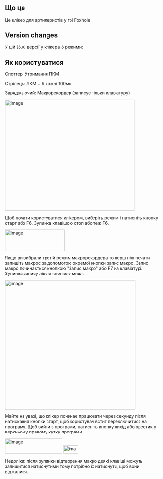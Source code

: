 ## Що це
Це клікер для артилеристів у грі Foxhole

## Version changes
У цій (3.0) версії у клікера 3 режими:

## Як користуватися
Споттер: Утримання ПКМ

Стрілець: ЛКМ + R кожні 100мс

Заряджаючий: Макрорекордер (записує тільки клавіатуру)

<img width="422" height="363" alt="image" src="https://github.com/user-attachments/assets/6390c2d3-2a1f-49b3-885d-36bf95064023" />

Щоб почати користуватися клікером, виберіть режим і натисніть кнопку старт або F6. Зупинка клавішою стоп або теж F6.

<img width="194" height="69" alt="image" src="https://github.com/user-attachments/assets/50d884ed-616b-4351-90f8-1e13af491473" />


Якщо ви вибрали третій режим макрорекордера то перш ніж почати запишіть макрос за допомогою окремої кнопки запис макро. Запис макро починається кнопкою "Запис макро" або F7 на клавіатурі. Зупинка запису лівою кнопкою миші.

<img width="425" height="422" alt="image" src="https://github.com/user-attachments/assets/bdb51fce-ffc6-4041-b0ad-3db662aeed70" />

Майте на увазі, що клікер починає працювати через секунду після натискання кнопки старт, щоб користувач встиг переключитися на програму.
Щоб вийти з програми, натисніть кнопку вихід або хрестик у верхньому правому кутку програми.

<img width="186" height="48" alt="image" src="https://github.com/user-attachments/assets/482ceaa5-d2e1-4e01-b580-12dfd75744d8" />
<img width="49" height="26" alt="image" src="https://github.com/user-attachments/assets/78ce7343-7c74-4cb4-823b-c0a1424d05c7" />

Недоліки:
після зупинки відтворення макро деякі клавіші можуть залишитися натиснутими тому потрібно їх натиснути, щоб вони віджалися.
